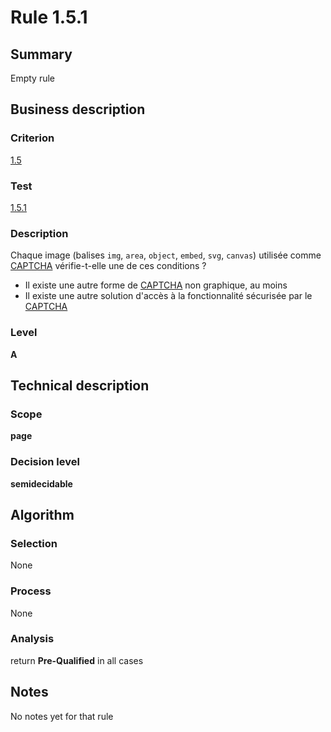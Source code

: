 # Rule 1.5.1
## Summary

Empty rule

## Business description

### Criterion

[1.5](http://references.modernisation.gouv.fr/sites/default/files/RGAA3_RC2-1/referentiel_technique.htm#crit-1-5)

### Test

[1.5.1](http://references.modernisation.gouv.fr/sites/default/files/RGAA3_RC2-1/referentiel_technique.htm#test-1-5-1)

### Description

Chaque image (balises `img`, `area`, `object`, `embed`, `svg`, `canvas`) utilis&eacute;e comme <a href="http://references.modernisation.gouv.fr/sites/default/files/RGAA3_RC2-1/glossaire.htm#mcaptcha">CAPTCHA</a> v&eacute;rifie-t-elle une de ces conditions ? 
 
 * Il existe une autre forme de <a href="http://references.modernisation.gouv.fr/sites/default/files/RGAA3_RC2-1/glossaire.htm#mcaptcha">CAPTCHA</a> non graphique, au moins 
 * Il existe une autre solution d'acc&egrave;s &agrave; la fonctionnalit&eacute; s&eacute;curis&eacute;e par le <a href="http://references.modernisation.gouv.fr/sites/default/files/RGAA3_RC2-1/glossaire.htm#mcaptcha">CAPTCHA</a> 


### Level

**A**

## Technical description

### Scope

**page**

### Decision level

**semidecidable**

## Algorithm

### Selection

None

### Process

None

### Analysis

return **Pre-Qualified** in all cases

## Notes

No notes yet for that rule

